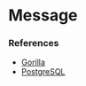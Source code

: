 # Message

### References

- [Gorilla](https://gorilla.github.io/)
- [PostgreSQL](https://www.postgresql.org/)

